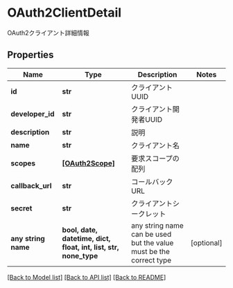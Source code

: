 # OAuth2ClientDetail

OAuth2クライアント詳細情報

## Properties
Name | Type | Description | Notes
------------ | ------------- | ------------- | -------------
**id** | **str** | クライアントUUID | 
**developer_id** | **str** | クライアント開発者UUID | 
**description** | **str** | 説明 | 
**name** | **str** | クライアント名 | 
**scopes** | [**[OAuth2Scope]**](OAuth2Scope.md) | 要求スコープの配列 | 
**callback_url** | **str** | コールバックURL | 
**secret** | **str** | クライアントシークレット | 
**any string name** | **bool, date, datetime, dict, float, int, list, str, none_type** | any string name can be used but the value must be the correct type | [optional]

[[Back to Model list]](../README.md#documentation-for-models) [[Back to API list]](../README.md#documentation-for-api-endpoints) [[Back to README]](../README.md)


